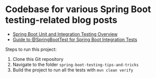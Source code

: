 # Codebase for various Spring Boot testing-related blog posts

- [Spring Boot Unit and Integration Testing Overview](https://rieckpil.de/spring-boot-unit-and-integration-testing-overview/)
- [Guide to @SpringBootTest for Spring Boot Integration Tests](https://rieckpil.de/guide-to-springboottest-for-spring-boot-integration-tests/)

Steps to run this project:

1. Clone this Git repository
2. Navigate to the folder `spring-boot-testing-tips-and-tricks`
3. Build the project to run all the tests with `mvn clean verify`
